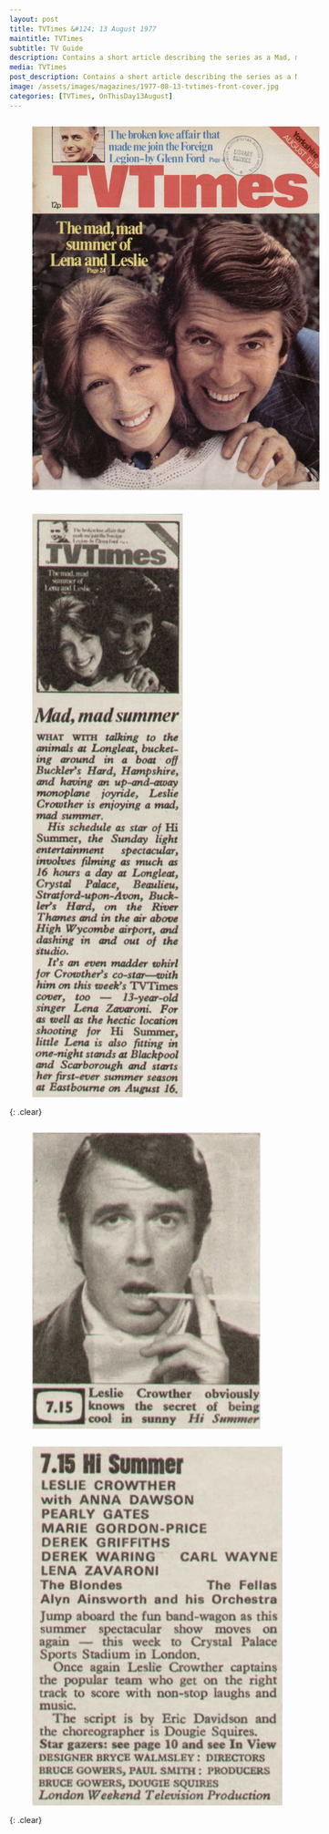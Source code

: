 ```yaml
---
layout: post
title: TVTimes &#124; 13 August 1977
maintitle: TVTimes
subtitle: TV Guide
description: Contains a short article describing the series as a Mad, mad summer for Lesley Crowther and an even madder whirl for his co-star Lena Zavaroni.
media: TVTimes
post_description: Contains a short article describing the series as a Mad, mad summer for Lesley Crowther and an even madder whirl for his co-star Lena Zavaroni.
image: /assets/images/magazines/1977-08-13-tvtimes-front-cover.jpg
categories: [TVTimes, OnThisDay13August]
---
```


<figure class="fig1">
<a href="/asset/assets/images/magazines/1977-08-13-tvtimes-front-cover.jpg"><img src="/assets/images/magazines/1977-08-13-tvtimes-front-cover.jpg" class="full-width zoom-in"/></a>
</figure>

<figure class="fig2">
<a href="/assets/images/magazines/1977-08-13-tvtimes-hi-summer.jpg"><img src="/assets/images/magazines/1977-08-13-tvtimes-hi-summer.jpg" class="full-width zoom-in"/></a>
</figure>

{: .clear}

<figure class="fig3">
<a href="/assets/images/magazines/1977-08-13-tvtimes-hi-summer-lc.jpg"><img src="/assets/images/magazines/1977-08-13-tvtimes-hi-summer-lc.jpg" class="full-width zoom-in"/></a>
</figure>

<figure class="fig4">
<a href="/assets/images/magazines/1977-08-13-tvtimes-hi-summer-details.jpg"><img src="/assets/images/magazines/1977-08-13-tvtimes-hi-summer-details.jpg" class="full-width zoom-in"/></a>
</figure>

<br />{: .clear}

<style>
.fig1 {float:left; width:74%;}

.fig2 {float:right; width:24%;}

.fig3 {float:left; width:52%;}

.fig4 {float:right; width:46%;}

@media screen and (orientation:portrait) {
.fig1 {float:left; width:100%; margin-bottom: 25px;}
.fig2 {float:left; width:100%;}
.fig3 {float:left; width:100%;}
.fig4 {float:left; width:100%;}
}
</style>

